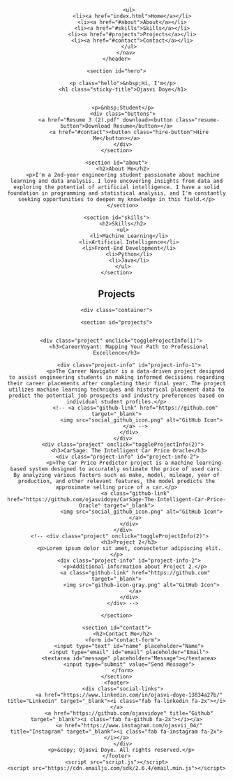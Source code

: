 <!DOCTYPE html>
<html>
<head>
    <title>Ojasvi Doye</title>
    <link rel="stylesheet" type="text/css" href="styles.css">
    <link rel="stylesheet" href="https://cdnjs.cloudflare.com/ajax/libs/font-awesome/5.15.3/css/all.min.css">
</head>
<body>
    <header>
        <nav class="nav-scrolled">
         
            <ul>
              <li><a href="index.html">Home</a></li>
              <li><a href="#about">About</a></li>
              <li><a href="#skills">Skills</a></li>
              <li><a href="#projects">Projects</a></li>
              <li><a href="#contact">Contact</a></li>
            </ul>
          </nav>
    </header>

    <section id="hero">
   
        <p class="hello">&nbsp;Hi, I'm</p>
        <h1 class="sticky-title">Ojasvi Doye</h1>
    
      
        <p>&nbsp;Student</p>
        <div class="buttons">
            <a href="Resume 3 (2).pdf" download><button class="resume-button">Download Resume</button></a>
            <a href="#contact"><button class="hire-button">Hire Me</button></a>
        </div>
    </section>
 
    <section id="about">
        <h2>About Me</h2>
        <p>I'm a 2nd-year engineering student passionate about machine learning and data analysis. I love uncovering insights from data and exploring the potential of artificial intelligence. I have a solid foundation in programming and statistical analysis, and I'm constantly seeking opportunities to deepen my knowledge in this field.</p>
        </section>

    <section id="skills">
        <h2>Skills</h2>
        <ul>
            <li>Machine Learning</li>
            <li>Artificial Intelligence</li>
            <li>Front-End Development</li>
            <li>Python</li>
            <li>Java</li>
        </ul>
    </section>
      
  <section id="portfolio">
    <h2 class="project-title">Projects</h2>

    <div class="container">

    <section id="projects">
       
       
       <div class="project" onclick="toggleProjectInfo(1)">
            <h3>CareerVoyant: Mapping Your Path to Professional Excellence</h3>
            
            <div class="project-info" id="project-info-1">
                <p>The Career Navigator is a data-driven project designed to assist engineering students in making informed decisions regarding their career placements after completing their final year. The project utilizes machine learning techniques and historical placement data to predict the potential job prospects and industry preferences based on individual student profiles.</p>
                <!-- <a class="github-link" href="https://github.com" target="_blank">
                    <img src="social_github_icon.png" alt="GitHub Icon">
                </a> -->
            </div>
        </div>
        <div class="project" onclick="toggleProjectInfo(2)">
            <h3>CarSage: The Intelligent Car Price Oracle</h3>
           <div class="project-info" id="project-info-2">
                <p>The Car Price Predictor project is a machine learning-based system designed to accurately estimate the price of used cars. By analyzing various factors such as make, model, mileage, year of production, and other relevant features, the model predicts the approximate selling price of a car.</p>
                <a class="github-link" href="https://github.com/ojasvidoye/CarSage-The-Intelligent-Car-Price-Oracle" target="_blank">
                    <img src="social_github_icon.png" alt="GitHub Icon">
                </a>
            </div>
        </div>
      <!-- <div class="project" onclick="toggleProjectInfo(2)">
            <h3>Project 2</h3>
            <p>Lorem ipsum dolor sit amet, consectetur adipiscing elit.</p>
            <div class="project-info" id="project-info-2">
                <p>Additional information about Project 2.</p>
                <a class="github-link" href="https://github.com" target="_blank">
                    <img src="github-icon-gray.png" alt="GitHub Icon">
                </a>
            </div>
        </div> -->
    
    </section>
    
    <section id="contact">
        <h2>Contact Me</h2>
        <form id="contact-form">
            <input type="text" id="name" placeholder="Name">
            <input type="email" id="email" placeholder="Email">
            <textarea id="message" placeholder="Message"></textarea>
            <input type="submit" value="Send Message">
        </form>
    </section>
    <footer>
        <div class="social-links">
            <a href="https://www.linkedin.com/in/ojasvi-doye-13834a27b/" title="Linkedin" target="_blank"><i class="fab fa-linkedin fa-2x"></i></a>
            <a href="https://github.com/ojasvidoye" title="Github" target="_blank"><i class="fab fa-github fa-2x"></i></a>
            <a href="https://www.instagram.com/ojasvii_04/" title="Instagram" target="_blank"><i class="fab fa-instagram fa-2x"></i></a>
        </div>
       <p>&copy; Ojasvi Doye. All rights reserved.</p>
    </footer>
    <script src="script.js"></script>
    <script src="https://cdn.emailjs.com/sdk/2.6.4/email.min.js"></script>

    
</body>
</html>
